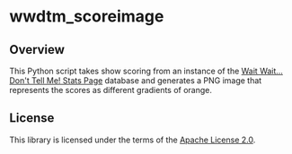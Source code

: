 # wwdtm_scoreimage

## Overview

This Python script takes show scoring from an instance of the
[Wait Wait... Don't Tell Me! Stats Page](http://wwdt.me) database and generates
a PNG image that represents the scores as different gradients of orange.

## License

This library is licensed under the terms of the
[Apache License 2.0](http://www.apache.org/licenses/LICENSE-2.0).